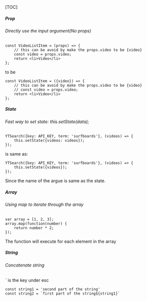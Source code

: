 [TOC]



##### Prop

###### Directly use the input argument(No props)

```react
const VideoListItem = (props) => {
    // this can be avoid by make the props.video to be {video}
    const video = props.video;
    return <li>Video</li>
};
```

to be

```react
const VideoListItem = ({video}) => {
    // this can be avoid by make the props.video to be {video}
    // const video = props.video;
    return <li>Video</li>
};
```





##### State

###### Fast way to set state: this.setState(data);

```react
YTSearch({key: API_KEY, term: 'surfboards'}, (videos) => {
    this.setState({videos: videos});
});
```

is same as:

```react
YTSearch({key: API_KEY, term: 'surfboards'}, (videos) => {
    this.setState({videos});
});
```

Since the name of the argue is same as the state.



##### Array

###### Using map to iterate through the array

```react
var array = [1, 2, 3];
array.map(function(number) {
    return number * 2;
});
```

The function will execute for each element in the array



##### String

###### Concatenate string

` is the key under esc

```react
const string1 = 'second part of the string'
const string2 = `first part of the string${string1}` 
```


